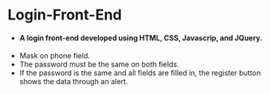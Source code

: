 # Login-Front-End
- #### A login front-end developed using HTML, CSS, Javascrip, and JQuery.
- Mask on phone field.
- The password must be the same on both fields.
- If the password is the same and all fields are filled in, the register button shows the data through an alert.
